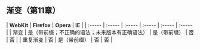 ## 渐变（第11章）

| **WebKit** | **Firefox** | **Opera** | **IE** |
| :-----  | :-----  | :-----  | :-----  | :-----  | :-----  |
| 渐变 | 是（带前缀；不正确的语法；未来版本有正确语法） | 是（带前缀） | 否 | 否 |
| 重复渐变 | 否 | 是（带前缀） | 否 | 否 |


